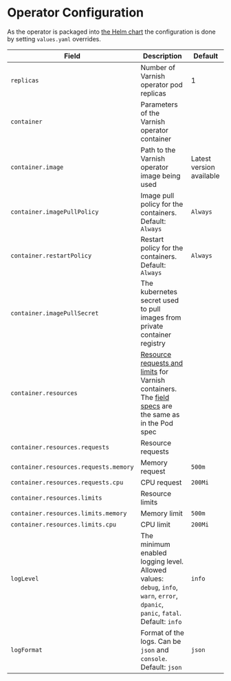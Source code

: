 # Operator Configuration

As the operator is packaged into [the Helm chart](https://helm.sh/docs/developing_charts/) the configuration is done by setting `values.yaml` overrides.

| Field                                 | Description                                                                                                                                                                                                                                                                                                                                          | Default                  |
|---------------------------------------|------------------------------------------------------------------------------------------------------------------------------------------------------------------------------------------------------------------------------------------------------------------------------------------------------------------------------------------------------|--------------------------|
| `replicas`                            | Number of Varnish operator pod replicas                                                                                                                                                                                                                                                                                                              | 1                        |
| `container`                           | Parameters of the Varnish operator container                                                                                                                                                                                                                                                                                                         |                          |
| `container.image`                     | Path to the Varnish operator image being used                                                                                                                                                                                                                                                                                                        | Latest version available |
| `container.imagePullPolicy`           | Image pull policy for the containers. Default: `Always`                                                                                                                                                                                                                                                                                              | `Always`                 |
| `container.restartPolicy`             | Restart policy for the containers. Default: `Always`                                                                                                                                                                                                                                                                                                 | `Always`                 |
| `container.imagePullSecret`           | The kubernetes secret used to pull images from private container registry                                                                                                                                                                                                                                                                            |                          |
| `container.resources`                 | [Resource requests and limits](https://kubernetes.io/docs/concepts/configuration/manage-compute-resources-container/#resource-requests-and-limits-of-pod-and-container) for Varnish containers. The [field specs](https://kubernetes.io/docs/reference/generated/kubernetes-api/v1.13/#resourcerequirements-v1-core) are the same as in the Pod spec |                          |
| `container.resources.requests` | Resource requests |                     |
| `container.resources.requests.memory` | Memory request                                                                                                                                                                                                                                                                                                                                       | `500m`                     |
| `container.resources.requests.cpu`    | CPU request                                                                                                                                                                                                                                                                                                                                          | `200Mi`                    |
| `container.resources.limits`   | Resource limits |                      |
| `container.resources.limits.memory`   | Memory limit                                                                                                                                                                                                                                                                                                                                         | `500m`                     |
| `container.resources.limits.cpu`      | CPU limit                                                                                                                                                                                                                                                                                                                                            | `200Mi`                    |
| `logLevel`                            | The minimum enabled logging level. Allowed values: `debug`, `info`, `warn`, `error`, `dpanic`, `panic`, `fatal`. Default: `info`                                                                                                                                                                                                                     | `info`                   |
| `logFormat`                           | Format of the logs. Can be `json` and `console`. Default: `json`                                                                                                                                                                                                                                                                                     | `json`                   |